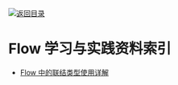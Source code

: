 [![返回目录](https://parg.co/UGo)](https://parg.co/b4z) 
 
 
 
 
 
 

# Flow 学习与实践资料索引

- [Flow 中的联结类型使用详解](https://zhuanlan.zhihu.com/p/26401539)